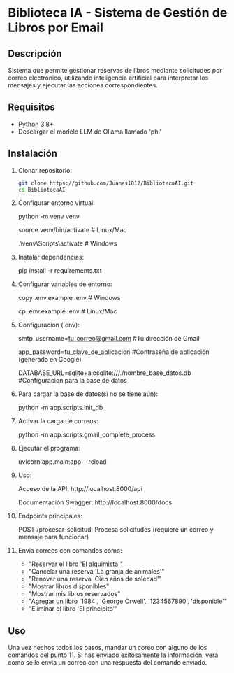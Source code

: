# Biblioteca IA - Sistema de Gestión de Libros por Email

## Descripción
Sistema que permite gestionar reservas de libros mediante solicitudes por correo electrónico, utilizando inteligencia artificial para interpretar los mensajes y ejecutar las acciones correspondientes.

## Requisitos
- Python 3.8+
- Descargar el modelo LLM de Ollama llamado 'phi'

## Instalación
1. Clonar repositorio:
   ```bash
   git clone https://github.com/Juanes1812/BibliotecaAI.git
   cd BibliotecaAI

2. Configurar entorno virtual:

    python -m venv venv

    source venv/bin/activate  # Linux/Mac

    .\venv\Scripts\activate   # Windows

3. Instalar dependencias:

    pip install -r requirements.txt

4. Configurar variables de entorno:
        
    copy .env.example .env  # Windows

    cp .env.example .env    # Linux/Mac

5. Configuración (.env):

    smtp_username=tu_correo@gmail.com       #Tu dirección de Gmail

    app_password=tu_clave_de_aplicacion     #Contraseña de aplicación (generada en Google)

    DATABASE_URL=sqlite+aiosqlite:///./nombre_base_datos.db     #Configuracion para la base de datos

6. Para cargar la base de datos(si no se tiene aún):

    python -m app.scripts.init_db

7. Activar la carga de correos:

    python -m app.scripts.gmail_complete_process

8. Ejecutar el programa:

    uvicorn app.main:app --reload

9. Uso:

    Acceso de la API: http://localhost:8000/api

    Documentación Swagger: http://localhost:8000/docs
    
10. Endpoints principales:

    POST /procesar-solicitud: Procesa solicitudes (requiere un correo y mensaje para funcionar)

11. Envía correos con comandos como:
    - "Reservar el libro 'El alquimista'"
    - "Cancelar una reserva 'La granja de animales'"
    - "Renovar una reserva 'Cien años de soledad'"
    - "Mostrar libros disponibles"
    - "Mostrar mis libros reservados"
    - "Agregar un libro '1984', 'George Orwell', '1234567890', 'disponible'"
    - "Eliminar el libro 'El principito'"

## Uso
Una vez hechos todos los pasos, mandar un coreo con alguno de los comandos del punto 11.
Si has enviado exitosamente la información, verá como se le envia un correo con una respuesta del comando enviado.

